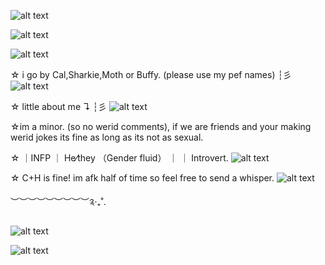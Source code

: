 ![alt text](https://64.media.tumblr.com/1100c9c0c86e6576e05b4cc3a06edb92/463f51ade4af45aa-3e/s1280x1920/302db209ec46a42d4fd00e55189de2416bdb3086.pnj)

![alt text](https://64.media.tumblr.com/322a49841f620d6ad1a80cd8ef47c08a/3ccdb8309ae367eb-7c/s400x600/bca814e15529de3c9ecfa92207ed8969e083f34d.pnj)

![alt text](https://media.discordapp.net/attachments/1052873893028843574/1295521698606743676/Untitled183_20241014175924.png?ex=670f9cda&is=670e4b5a&hm=b9b6892d822b0a018dcad636305f73d9f556bc114567491632e2c0607f9034b6&=&format=webp&quality=lossless&width=350&height=350)
 
☆ i go by Cal,Sharkie,Moth or Buffy. (please use my pef names) ┆彡 ![alt text](https://i.ibb.co/G7gs6BM/IMG-5466.webp)

 ☆ little about me ↴ ┆彡  ![alt text](https://i.ibb.co/pdS7pCR/IMG-5483.gif)

 ☆im a minor. (so no werid comments), if we are friends and your making werid jokes its fine as long as its not as sexual. 

 ☆ ｜INFP ｜ He⁄they （Gender fluid） ｜ ｜ Introvert․ ![alt text](https://i.ibb.co/DCXKrgy/IMG-5482.gif)
 
 ☆ C+H is fine! im afk half of time so feel free to send a whisper. ![alt text](https://i.ibb.co/sFvT7nf/IMG-5461.gif)

︶︶︶︶︶︶︶︶︶༉‧₊˚.

![alt text](https://64.media.tumblr.com/db646ec198ab43a6c23028835d24ec0b/ffef7e8029b7971b-e2/s400x600/527bfc5557f204f55d86ced1d98a661db8861b86.gifv)


![alt text](https://64.media.tumblr.com/1100c9c0c86e6576e05b4cc3a06edb92/463f51ade4af45aa-3e/s1280x1920/302db209ec46a42d4fd00e55189de2416bdb3086.pnj)
